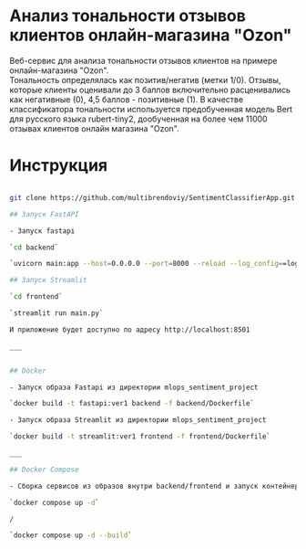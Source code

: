 # Анализ тональности отзывов клиентов онлайн-магазина "Ozon"

Веб-сервис для анализа тональности отзывов клиентов на примере онлайн-магазина "Ozon".        
Тональность определялась как позитив/негатив (метки 1/0). 
Отзывы, которые клиенты оценивали до 3 баллов включительно расценивались как негативные (0), 4,5 баллов - позитивные (1). 
В качестве классификатора тональности используется предобученная модель Bert для русского языка rubert-tiny2, дообученная на более чем 11000 
отзывах клиентов онлайн магазина "Ozon".

# Инструкция
```bash

git clone https://github.com/multibrendoviy/SentimentClassifierApp.git

## Запуск FastAPI

- Запуск fastapi  

`cd backend`

`uvicorn main:app --host=0.0.0.0 --port=8000 --reload --log_config==log_config.yaml`

## Запуск Streamlit

`cd frontend`

`streamlit run main.py`

И приложение будет доступно по адресу http://localhost:8501 

___


## Docker

- Запуск образа Fastapi из директории mlops_sentiment_project

`docker build -t fastapi:ver1 backend -f backend/Dockerfile`

- Запуск образа Streamlit из директории mlops_sentiment_project

`docker build -t streamlit:ver1 frontend -f frontend/Dockerfile`

___

## Docker Compose

- Сборка сервисов из образов внутри backend/frontend и запуск контейнеров в автономном режиме

`docker compose up -d`

/

`docker compose up -d --build`


